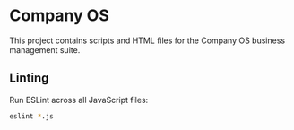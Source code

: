 # Company OS

This project contains scripts and HTML files for the Company OS business management suite.

## Linting

Run ESLint across all JavaScript files:

```sh
eslint *.js
```
